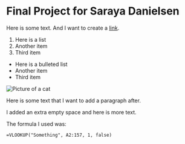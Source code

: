 # Final Project for Saraya Danielsen

Here is some text. And I want to create a [link](https://wikipedia.org).

1. Here is a list
2. Another item
3. Third item

* Here is a bulleted list
* Another item
* Third item

![Picture of a cat](http://placekitten.com/400/300)

Here is some text that I want to add a paragraph after.

I added an extra empty space and here is more text.

The formula I used was:

```
=VLOOKUP("Something", A2:157, 1, false)
```
